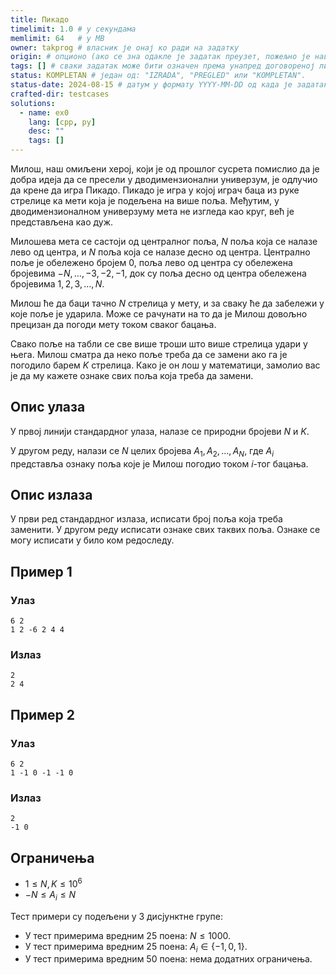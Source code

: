 ```yaml
---
title: Пикадо
timelimit: 1.0 # у секундама
memlimit: 64   # y MB
owner: takprog # власник је онај ко ради на задатку
origin: # опционо (ако се зна одакле је задатак преузет, пожељно је навести извор)
tags: [] # сваки задатак може бити означен према унапред договореној листи ознака
status: KOMPLETAN # један од: "IZRADA", "PREGLED" или "KOMPLETAN".
status-date: 2024-08-15 # датум у формату YYYY-MM-DD од када је задатак у наведеном статусу
crafted-dir: testcases
solutions:
  - name: ex0
    lang: [cpp, py]
    desc: ""
    tags: []
---
```


Милош, наш омиљени херој, који је од прошлог сусрета помислио да је добра идеја да се пресели у дводимензионални универзум, је одлучио да крене да игра Пикадо. Пикадо је игра у којој играч баца из руке стрелице ка мети која је подељена на више поља. Међутим, у дводимензионалном универзуму мета не изгледа као круг, већ је представљена као дуж.

Милошева мета се састоји од централног поља, $N$ поља која се налазе лево од центра, и $N$ поља која се налазе десно од центра. Централно поље је обележено бројем $0$, поља лево од центра су обележена бројевима $-N, \ldots, -3, -2, -1$, док су поља десно од центра обележена бројевима $1,2,3,\dots,N$.

Милош ће да баци тачно $N$ стрелица у мету, и за сваку ће да забележи у које поље је ударила. Може се рачунати на то да је Милош довољно прецизан да погоди мету током сваког бацања. 

Свако поље на табли се све више троши што више стрелица удари у њега. Милош сматра да неко поље треба да се замени ако га је погодило барем $K$ стрелица.  Како је он лош у математици, замолио вас је да му кажете ознаке свих поља која треба да замени.

## Опис улаза

У првој линији стандардног улаза, налазе се природни бројеви $N$ и $K$.

У другом реду, налази се $N$ целих бројева $A_1, A_2, \dots,A_N$, где $A_i$ представља ознаку поља које је Милош погодио током $i$-тог бацања.

## Опис излаза

У први ред стандардног излаза, исписати број поља која треба заменити.
У другом реду исписати ознаке свих таквих поља. Ознаке се могу исписати у било ком редоследу.

## Пример 1

### Улаз

~~~
6 2
1 2 -6 2 4 4
~~~

### Излаз

~~~
2
2 4
~~~

## Пример 2

### Улаз

~~~
6 2
1 -1 0 -1 -1 0
~~~

### Излаз

~~~
2
-1 0
~~~

## Ограничења

- $1 \leq N, K \leq 10^6$
- $-N \leq A_i \leq N$

Тест примери су подељени у 3 дисјунктне групе:
- У тест примерима вредним $25$ поена: $N \leq 1000$.
- У тест примерима вредним $25$ поена: $A_i \in \{-1, 0, 1\}$.
- У тест примерима вредним $50$ поена: нема додатних ограничења.
